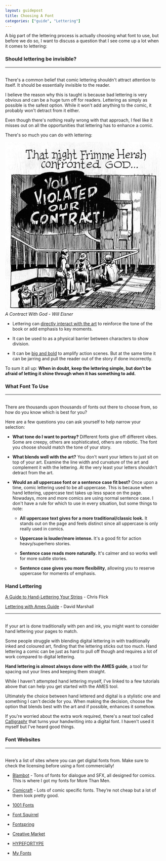 ```yaml
---
layout: guidepost
title: Choosing A Font
categories: ["guide", "Lettering"]
---
```


A big part of the lettering process is actually choosing what font to use, but before we do so, I want to discuss a question that I see come up a lot when it comes to lettering:

### Should lettering be invisible?

<hr><br>
There's a common belief that comic lettering shouldn't attract attention to itself. It should be essentially invisible to the reader.

I believe the reason why this is taught is because bad lettering is very obvious and can be a huge turn off for readers. Lettering as simply as possible is the safest option. While it won't add anything to the comic, it probably won't detract from it either.

Even though there's nothing really wrong with that approach, I feel like it misses out on all the opportunities that lettering has to enhance a comic.

There's so much you can do with lettering:

![](/images/guide/eisner.jpg)
*A Contract With God - Will Eisner*

- Lettering can [directly interact with the art](https://www.instagram.com/p/Bi9tar6Br1D/) to reinforce the tone of the book or add emphasis to key moments.

- It can be used to as a physical barrier between characters to show division.

- It can be [big and bold](https://www.instagram.com/p/BcXb-qpFnaa/) to amplify action scenes. But at the same time it can be jarring and pull the reader out of the story if done incorrectly.

To sum it all up: **When in doubt, keep the lettering simple, but don't be afraid of letting it shine through when it has something to add.**

### What Font To Use

<hr><br>
There are thousands upon thousands of fonts out there to choose from, so how do you know which is best for you?

Here are a few questions you can ask yourself to help narrow your selection:

- **What tone do I want to portray?** Different fonts give off different vibes. Some are creepy, others are sophisticated, others are robotic. The font you choose should match the tone of your story.

- **What blends well with the art?** You don't want your letters to just sit on top of your art. Examine the line width and curvature of the art and complement it with the lettering. At the very least your letters shouldn't detract from the art.

- **Would an all uppercase font or a sentence case fit best?** Once upon a time, comic lettering used to be all uppercase. This is because when hand lettering, uppercase text takes up less space on the page. Nowadays, more and more comics are using normal sentence case. I don't have a rule for which to use in every situation, but some things to note:

    - **All uppercase text gives for a more traditional/classic look.** It stands out on the page and feels distinct since all uppercase is only really used in comics.
    
    - **Uppercase is louder/more intense.** It's a good fit for action heavy/superhero stories.
    
    - **Sentence case reads more naturally.** It's calmer and so works well for more subtle stories.
    
    - **Sentence case gives you more flexibility**, allowing you to reserve uppercase for moments of emphasis.

### Hand Lettering

[A Guide to Hand-Lettering Your Strips](http://webcomicalliance.com/drawing/a-guide-to-hand-lettering-your-strips/) - Chris Flick

[Lettering with Ames Guide](http://www.artofthecomicbook.com/materials/lettering-amesguide.htm) - David Marshall

<hr><br>
If your art is done traditionally with pen and ink, you might want to consider hand lettering your pages to match.

Some people struggle with blending digital lettering in with traditionally inked and coloured art, finding that the lettering sticks out too much. Hand lettering a comic can be just as hard to pull off though and requires a lot of work compared to digital lettering.

**Hand lettering is almost always done with the AMES guide**, a tool for spacing out your lines and keeping them straight.

While I haven't attempted hand lettering myself, I've linked to a few tutorials above that can help you get started with the AMES tool.

Ultimately the choice between hand lettered and digital is a stylistic one and something I can't decide for you. When making the decision, choose the option that blends best with the art and if possible, enhances it somehow.

If you're worried about the extra work required, there's a neat tool called [Calligraphr](https://www.calligraphr.com/) that turns your handwriting into a digital font. I haven't used it myself but I've heard good things.

### Font Websites

<hr><br>
Here’s a list of sites where you can get digital fonts from. Make sure to check the licensing before using a font commercially!

- [Blambot](http://www.blambot.com/fonts_index.shtml) - Tons of fonts for dialogue and SFX, all designed for comics. This is where I got my fonts for More Than Men.

- [Comicraft](http://www.comicbookfonts.com/) - Lots of comic specific fonts. They’re not cheap but a lot of them look pretty good.

- [1001 Fonts](http://www.1001fonts.com/)

- [Font Squirrel](https://www.fontsquirrel.com/fonts/list/classification/comic)

- [Fontspring](https://www.fontspring.com/tag/comic)

- [Creative Market](https://creativemarket.com/fonts/)

- [HYPEFORTYPE](https://www.hypefortype.com/)

- [My Fonts](https://www.myfonts.com/fonts/)